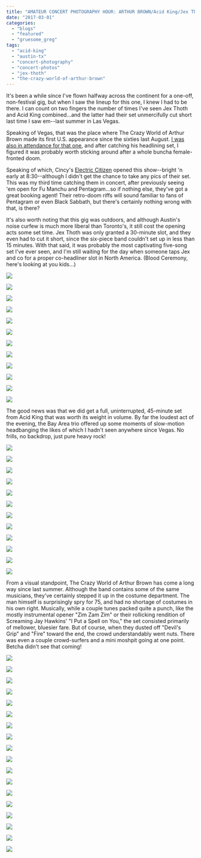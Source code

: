 ```yaml
---
title: "AMATEUR CONCERT PHOTOGRAPHY HOUR: ARTHUR BROWN/Acid King/Jex Thoth @ Barracuda, Austin, TX, February 25, 2017"
date: "2017-03-01"
categories: 
  - "blogs"
  - "featured"
  - "gruesome_greg"
tags: 
  - "acid-king"
  - "austin-tx"
  - "concert-photography"
  - "concert-photos"
  - "jex-thoth"
  - "the-crazy-world-of-arthur-brown"
---
```


It's been a while since I've flown halfway across the continent for a one-off, non-festival gig, but when I saw the lineup for this one, I knew I had to be there. I can count on two fingers the number of times I've seen Jex Thoth and Acid King combined...and the latter had their set unmercifully cut short last time I saw em--last summer in Las Vegas.

Speaking of Vegas, that was the place where The Crazy World of Arthur Brown made its first U.S. appearance since the sixties last August. [I was also in attendance for that one](https://hellbound.ca/2016/09/psycho-las-vegas-day-one-recap/), and after catching his headlining set, I figured it was probably worth sticking around after a whole buncha female-fronted doom.

Speaking of which, Cincy's [Electric Citizen](http://electriccitizenband.com/) opened this show--bright 'n early at 8:30--although I didn't get the chance to take any pics of their set. This was my third time catching them in concert, after previously seeing 'em open for Fu Manchu and Pentagram...so if nothing else, they've got a great booking agent! Their retro-doom riffs will sound familiar to fans of Pentagram or even Black Sabbath, but there's certainly nothing wrong with that, is there?

It's also worth noting that this gig was outdoors, and although Austin's noise curfew is much more liberal than Toronto's, it still cost the opening acts some set time. Jex Thoth was only granted a 30-minute slot, and they even had to cut it short, since the six-piece band couldn't set up in less than 15 minutes. With that said, it was probably the most captivating five-song set I've ever seen, and I'm still waiting for the day when someone taps Jex and co for a proper co-headliner slot in North America. (Blood Ceremony, here's looking at you kids...)

[![](https://hellbound.ca/wp-content/uploads/2017/02/IMG_7559.jpg)](https://hellbound.ca/wp-content/uploads/2017/02/IMG_7559.jpg)

[![](https://hellbound.ca/wp-content/uploads/2017/02/IMG_7558.jpg)](https://hellbound.ca/wp-content/uploads/2017/02/IMG_7558.jpg)

[![](https://hellbound.ca/wp-content/uploads/2017/02/IMG_7562.jpg)](https://hellbound.ca/wp-content/uploads/2017/02/IMG_7562.jpg)

[![](https://hellbound.ca/wp-content/uploads/2017/02/IMG_7563.jpg)](https://hellbound.ca/wp-content/uploads/2017/02/IMG_7563.jpg)

[![](https://hellbound.ca/wp-content/uploads/2017/02/IMG_7565.jpg)](https://hellbound.ca/wp-content/uploads/2017/02/IMG_7565.jpg)

[![](https://hellbound.ca/wp-content/uploads/2017/02/IMG_7571.jpg)](https://hellbound.ca/wp-content/uploads/2017/02/IMG_7571.jpg)

[![](https://hellbound.ca/wp-content/uploads/2017/02/IMG_7572.jpg)](https://hellbound.ca/wp-content/uploads/2017/02/IMG_7572.jpg)

[![](https://hellbound.ca/wp-content/uploads/2017/02/IMG_7575.jpg)](https://hellbound.ca/wp-content/uploads/2017/02/IMG_7575.jpg)

[![](https://hellbound.ca/wp-content/uploads/2017/02/IMG_7576.jpg)](https://hellbound.ca/wp-content/uploads/2017/02/IMG_7576.jpg)

[![](https://hellbound.ca/wp-content/uploads/2017/02/IMG_7579.jpg)](https://hellbound.ca/wp-content/uploads/2017/02/IMG_7579.jpg)

[![](https://hellbound.ca/wp-content/uploads/2017/02/IMG_7581.jpg)](https://hellbound.ca/wp-content/uploads/2017/02/IMG_7581.jpg)

[![](https://hellbound.ca/wp-content/uploads/2017/02/IMG_7584.jpg)](https://hellbound.ca/wp-content/uploads/2017/02/IMG_7584.jpg)

The good news was that we did get a full, uninterrupted, 45-minute set from Acid King that was worth its weight in volume. By far the loudest act of the evening, the Bay Area trio offered up some moments of slow-motion headbanging the likes of which I hadn't seen anywhere since Vegas. No frills, no backdrop, just pure heavy rock!

[![](https://hellbound.ca/wp-content/uploads/2017/02/IMG_7591.jpg)](https://hellbound.ca/wp-content/uploads/2017/02/IMG_7591.jpg)

[![](https://hellbound.ca/wp-content/uploads/2017/02/IMG_7593-1024x768.jpg)](https://hellbound.ca/wp-content/uploads/2017/02/IMG_7593.jpg)

[![](https://hellbound.ca/wp-content/uploads/2017/02/IMG_7595-1024x768.jpg)](https://hellbound.ca/wp-content/uploads/2017/02/IMG_7595.jpg)

[![](https://hellbound.ca/wp-content/uploads/2017/02/IMG_7596-1024x768.jpg)](https://hellbound.ca/wp-content/uploads/2017/02/IMG_7596.jpg)

[![](https://hellbound.ca/wp-content/uploads/2017/02/IMG_7598.jpg)](https://hellbound.ca/wp-content/uploads/2017/02/IMG_7598.jpg)

[![](https://hellbound.ca/wp-content/uploads/2017/02/IMG_7601.jpg)](https://hellbound.ca/wp-content/uploads/2017/02/IMG_7601.jpg)

[![](https://hellbound.ca/wp-content/uploads/2017/02/IMG_7600.jpg)](https://hellbound.ca/wp-content/uploads/2017/02/IMG_7600.jpg)

[![](https://hellbound.ca/wp-content/uploads/2017/02/IMG_7603.jpg)](https://hellbound.ca/wp-content/uploads/2017/02/IMG_7603.jpg)

[![](https://hellbound.ca/wp-content/uploads/2017/02/IMG_7606.jpg)](https://hellbound.ca/wp-content/uploads/2017/02/IMG_7606.jpg)

[![](https://hellbound.ca/wp-content/uploads/2017/02/IMG_7610-1024x768.jpg)](https://hellbound.ca/wp-content/uploads/2017/02/IMG_7610.jpg)

[![](https://hellbound.ca/wp-content/uploads/2017/02/IMG_7613.jpg)](https://hellbound.ca/wp-content/uploads/2017/02/IMG_7613.jpg)

[![](https://hellbound.ca/wp-content/uploads/2017/02/IMG_7618.jpg)](https://hellbound.ca/wp-content/uploads/2017/02/IMG_7618.jpg)

From a visual standpoint, The Crazy World of Arthur Brown has come a long way since last summer. Although the band contains some of the same musicians, they've certainly stepped it up in the costume department. The man himself is surprisingly spry for 75, and had no shortage of costumes in his own right. Musically, while a couple tunes packed quite a punch, like the mostly instrumental opener "Zim Zam Zim" or their rollicking rendition of Screaming Jay Hawkins' "I Put a Spell on You," the set consisted primarily of mellower, bluesier fare. But of course, when they dusted off "Devil's Grip" and "Fire" toward the end, the crowd understandably went nuts. There was even a couple crowd-surfers and a mini moshpit going at one point. Betcha didn't see that coming!

[![](https://hellbound.ca/wp-content/uploads/2017/02/IMG_7621-1024x768.jpg)](https://hellbound.ca/wp-content/uploads/2017/02/IMG_7621.jpg)

[![](https://hellbound.ca/wp-content/uploads/2017/02/IMG_7622.jpg)](https://hellbound.ca/wp-content/uploads/2017/02/IMG_7622.jpg)

[![](https://hellbound.ca/wp-content/uploads/2017/02/IMG_7626.jpg)](https://hellbound.ca/wp-content/uploads/2017/02/IMG_7626.jpg)

[![](https://hellbound.ca/wp-content/uploads/2017/02/IMG_7627.jpg)](https://hellbound.ca/wp-content/uploads/2017/02/IMG_7627.jpg)

[![](https://hellbound.ca/wp-content/uploads/2017/02/IMG_7631.jpg)](https://hellbound.ca/wp-content/uploads/2017/02/IMG_7631.jpg)

[![](https://hellbound.ca/wp-content/uploads/2017/02/IMG_7634-1024x768.jpg)](https://hellbound.ca/wp-content/uploads/2017/02/IMG_7634.jpg)

[![](https://hellbound.ca/wp-content/uploads/2017/02/IMG_7635.jpg)](https://hellbound.ca/wp-content/uploads/2017/02/IMG_7635.jpg)

[![](https://hellbound.ca/wp-content/uploads/2017/02/IMG_7639.jpg)](https://hellbound.ca/wp-content/uploads/2017/02/IMG_7639.jpg)

[![](https://hellbound.ca/wp-content/uploads/2017/02/IMG_7642.jpg)](https://hellbound.ca/wp-content/uploads/2017/02/IMG_7642.jpg)

[![](https://hellbound.ca/wp-content/uploads/2017/02/IMG_7645.jpg)](https://hellbound.ca/wp-content/uploads/2017/02/IMG_7645.jpg)

[![](https://hellbound.ca/wp-content/uploads/2017/02/IMG_7649.jpg)](https://hellbound.ca/wp-content/uploads/2017/02/IMG_7649.jpg)

[![](https://hellbound.ca/wp-content/uploads/2017/02/IMG_7654.jpg)](https://hellbound.ca/wp-content/uploads/2017/02/IMG_7654.jpg)

[![](https://hellbound.ca/wp-content/uploads/2017/02/IMG_7659.jpg)](https://hellbound.ca/wp-content/uploads/2017/02/IMG_7659.jpg)

[![](https://hellbound.ca/wp-content/uploads/2017/02/IMG_7663-1024x768.jpg)](https://hellbound.ca/wp-content/uploads/2017/02/IMG_7663.jpg)

[![](https://hellbound.ca/wp-content/uploads/2017/02/IMG_7666.jpg)](https://hellbound.ca/wp-content/uploads/2017/02/IMG_7666.jpg)

[![](https://hellbound.ca/wp-content/uploads/2017/02/IMG_7674.jpg)](https://hellbound.ca/wp-content/uploads/2017/02/IMG_7674.jpg)

[![](https://hellbound.ca/wp-content/uploads/2017/02/IMG_7678-1024x768.jpg)](https://hellbound.ca/wp-content/uploads/2017/02/IMG_7678.jpg)

[![](https://hellbound.ca/wp-content/uploads/2017/02/IMG_7680-1024x768.jpg)](https://hellbound.ca/wp-content/uploads/2017/02/IMG_7680.jpg)
